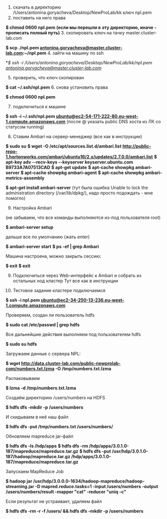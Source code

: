 1. скачать в директорию /Users/antonina.goryacheva/Desktop/NewProLab/kk ключ npl.pem
2. поставить на него права 

**$ chmod 0600 npl.pem (если мы перешли в эту директорию, иначе - прописать полный путь)**
3. скопировать ключ на тачку master.cluster-lab.com

**$ scp ./npl.pem antonina.goryacheva@master.cluster-lab.com:~/npl.pem**
4. зайти на машину по ssh

**$ ssh -i /Users/antonina.goryacheva/Desktop/NewProLab/kk/npl.pem antonina.goryacheva@master.cluster-lab.com*

5. проверить, что ключ скопирован 

**$ cat ~/.ssh/npl.pem**
6. снова установить права 

**$ chmod 0600 npl.pem**


7. подключиться к машине

**$ ssh -i ~/.ssh/npl.pem ubuntu@ec2-54-171-222-80.eu-west-1.compute.amazonaws.com**
(после @ указать public DNS хоста из ЛК со статусом running)

8. Ставим Ambari на сервер-менеджер (все как в инструкции)

**$ sudo su**
**$ wget -O /etc/apt/sources.list.d/ambari.list http://public-repo-1.hortonworks.com/ambari/ubuntu16/2.x/updates/2.7.0.0/ambari.list**
**$ apt-key adv --recv-keys --keyserver keyserver.ubuntu.com B9733A7A07513CAD**
**$ apt-get update**
**$ apt-cache showpkg ambari-server**
**$ apt-cache showpkg ambari-agent**
**$ apt-cache showpkg ambari-metrics-assembly**


**$ apt-get install ambari-server** 
(тут была ошибка Unable to lock the administration directory (/var/lib/dpkg/), 
надо просто подождать - мне помогло)

9. Настройка Ambari

(не забываем, что все команды выполняются из-под пользователя root)

**$ ambari-server setup**

дальше все по умолчанию (жать enter)

**$ ambari-server start**
**$ ps -ef | grep Ambari**

Машина настроена, можно закрыть сессию:

**$ exit**
**$ exit**

9. Подключиться через Web-интерфейс к Ambari и собрать из остальных нод кластер
Тут все как в инструкции

10. Тестовое задание кластере
подключаемся

**$ ssh -i npl.pem ubuntu@ec2-34-250-13-236.eu-west-1.compute.amazonaws.com**

Проверяем, создан ли пользователь hdfs

**$ sudo cat /etc/passwd | grep hdfs**

Все дальнейшие действия выполняем под пользователем hdfs

**$ sudo su hdfs**	

Загружаем данные с сервера NPL:

**$ wget http://data.cluster-lab.com/public-newprolab-com/numbers.txt.lzma -O /tmp/numbers.txt.lzma**

Распаковываем

**$ lzma -d /tmp/numbers.txt.lzma**

Создаём директорию /users/numbers на HDFS

**$ hdfs dfs -mkdir -p /users/numbers**

И скидываем в неё наш файл

**$ hdfs dfs -put /tmp/numbers.txt /users/numbers/**

Обновляем mapreduce jar-файл

**$ hdfs dfs -ls /hdp/apps**
**$ hdfs dfs -rm /hdp/apps/3.0.1.0-187/mapreduce/mapreduce.tar.gz**
**$ hdfs dfs -put /usr/hdp/3.0.1.0-187/hadoop/mapreduce.tar.gz /hdp/apps/3.0.1.0-187/mapreduce/mapreduce.tar.gz** 

Запускаем MapReduce Job

**$ hadoop jar /usr/hdp/3.0.0.0-1634/hadoop-mapreduce/hadoop-streaming.jar 
		-D mapred.reduce.tasks=1 
		-input /users/numbers 
		-output /users/numbers/result 
		-mapper "cat" 
		-reducer "uniq -c"**

Если результат не устраивает, удаляем файл

**$ hdfs dfs -rm -r -f /users/ && hdfs dfs -mkdir -p /users/numbers**
